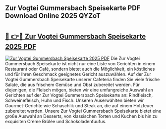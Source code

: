 ## Zur Vogtei Gummersbach Speisekarte PDF Download Online 2025 QYZoT

# <h2><a href="http://gce2h57.nevu.top/?p=Zur+Vogtei+Gummersbach+Speisekarte">🔗 👉🔴 Zur Vogtei Gummersbach Speisekarte 2025 PDF</a></h2>

[![Zur Vogtei Gummersbach Speisekarte 2025 PDF](https://i.imgur.com/dBaPXMq.png)](http://gce2h57.nevu.top/?p=Zur+Vogtei+Gummersbach+Speisekarte)
Die Zur Vogtei Gummersbach Speisekarte ist nicht nur eine Liste von Gerichten in einem Restaurant oder Café, sondern bietet auch die Möglichkeit, ein köstliches und für Ihren Geschmack geeignetes Gericht auszuwählen. Auf der Zur Vogtei Gummersbach Speisekarte unserer Cafeteria finden Sie viele frische Salate, die aus frischem Gemüse und Obst zubereitet werden. Für diejenigen, die Fleisch mögen, bieten wir eine umfangreiche Auswahl an Gerichten auf der Zur Vogtei Gummersbach Speisekarte an: Rindfleisch, Schweinefleisch, Huhn und Fisch. Unseren Auserwählten bieten wir Gourmet-Gerichte wie Schaschlik und Steak an, die auf einem Holzfeuer zubereitet werden. Unsere Zur Vogtei Gummersbach Speisekarte bietet eine große Auswahl an Desserts, von klassischen Torten und Kuchen bis hin zu exquisiten Crème Brûlée und Schokoladenfuufus.
